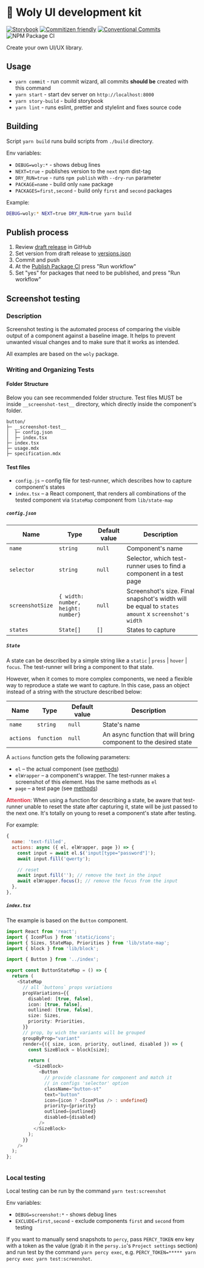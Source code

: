 # 🐣 Woly UI development kit

[![Storybook](https://cdn.jsdelivr.net/gh/storybookjs/brand@master/badge/badge-storybook.svg)](https://woly-ui.github.io/woly/) [![Commitizen friendly](https://img.shields.io/badge/commitizen-friendly-brightgreen.svg)](http://commitizen.github.io/cz-cli/) [![Conventional Commits](https://img.shields.io/badge/Conventional%20Commits-1.0.0-yellow.svg)](https://conventionalcommits.org) ![NPM Package CI](https://github.com/woly-ui/woly/workflows/NPM%20Package%20CI/badge.svg)

Create your own UI/UX library.

## Usage

- `yarn commit` - run commit wizard, all commits **should be** created with this command
- `yarn start` - start dev server on `http://localhost:8000`
- `yarn story-build` - build storybook
- `yarn lint` - runs eslint, prettier and stylelint and fixes source code

## Building

Script `yarn build` runs build scripts from `./build` directory.

Env variables:

- `DEBUG=woly:*` - shows debug lines
- `NEXT=true` - publishes version to the `next` npm dist-tag
- `DRY_RUN=true` - runs `npm publish` with `--dry-run` parameter
- `PACKAGE=name` - build only `name` package
- `PACKAGES=first,second` - build only `first` and `second` packages

Example:

```sh
DEBUG=woly:* NEXT=true DRY_RUN=true yarn build
```

## Publish process

1. Review [draft release](https://github.com/woly-ui/woly/releases) in GitHub
1. Set version from draft release to [versions.json](./versions.json)
1. Commit and push
1. At the [Publish Package CI](https://github.com/woly-ui/woly/actions/workflows/npm.yml) press "Run workflow"
1. Set "yes" for packages that need to be published, and press "Run workflow"

## Screenshot testing

### Description

Screenshot testing is the automated process of comparing the visible output of a component against a baseline image. It helps to prevent unwanted visual changes and to make sure that it works as intended.

All examples are based on the `woly` package.

### Writing and Organizing Tests

#### Folder Structure

Below you can see recommended folder structure. Test files MUST be inside `__screenshot-test__` directory, which directly inside the component's folder.

```
button/
├─ __screenshot-test__
│  ├─ config.json
│  ├─ index.tsx
├─ index.tsx
├─ usage.mdx
├─ specification.mdx

```

#### Test files

- `config.js` – config file for test-runner, which describes how to capture component's states
- `index.tsx` – a React component, that renders all combinations of the tested component via `StateMap` component from `lib/state-map`

##### **`config.json`**

| Name             | Type                               | Default value | Description                                                                                       |
| ---------------- | ---------------------------------- | ------------- | ------------------------------------------------------------------------------------------------- |
| `name`           | `string`                           | `null`        | Component's name                                                                                  |
| `selector`       | `string`                           | `null`        | Selector, which test-runner uses to find a component in a test page                               |
| `screenshotSize` | `{ width: number, height: number}` | `null`        | Screenshot's size. Final snapshot's width will be equal to `states amount` x `screenshot's width` |
| `states`         | `State[]`                          | `[]`          | States to capture                                                                                 |

##### **`State`**

A state can be described by a simple string like a `static` | `press` | `hover` | `focus`. The test-runner will bring a component to that state.

However, when it comes to more complex components, we need a flexible way to reproduce a state we want to capture.
In this case, pass an object instead of a string with the structure described below:

| Name      | Type       | Default value | Description                                                      |
| --------- | ---------- | ------------- | ---------------------------------------------------------------- |
| `name`    | `string`   | `null`        | State's name                                                     |
| `actions` | `function` | `null`        | An async function that will bring component to the desired state |

A `actions` function gets the following parameters:

- `el` – the actual component (see [methods](https://playwright.dev/docs/api/class-elementhandle))
- `elWrapper` – a component's wrapper. The test-runner makes a screenshot of this element. Has the same methods as `el`
- `page` – a test page (see [methods](https://playwright.dev/docs/api/class-page/))

<span style="color:#dc3545">**Attention**</span>: When using a function for describing a state, be aware that test-runner unable to reset the state after capturing it, state will be just passed to the next one. It's totally on young to reset a component's state after testing.

For example:

```js
{
  name: 'text-filled',
  actions: async ({ el, elWrapper, page }) => {
    const input = await el.$('input[type="password"]');
    await input.fill('qwerty');

    // reset
    await input.fill(''); // remove the text in the input
    await elWrapper.focus(); // remove the focus from the input
  },
},
```

##### **`index.tsx`**

The example is based on the `Button` component.

```ts
import React from 'react';
import { IconPlus } from 'static/icons';
import { Sizes, StateMap, Priorities } from 'lib/state-map';
import { block } from 'lib/block';

import { Button } from '../index';

export const ButtonStateMap = () => {
  return (
    <StateMap
      // all `buttons` props variations
      propVariations={{
        disabled: [true, false],
        icon: [true, false],
        outlined: [true, false],
        size: Sizes,
        priority: Priorities,
      }}
      // prop, by wich the variants will be grouped
      groupByProp="variant"
      render={({ size, icon, priority, outlined, disabled }) => {
        const SizeBlock = block[size];

        return (
          <SizeBlock>
            <Button
              // provide classname for component and match it
              // in configs 'selector' option
              className="button-st"
              text="button"
              icon={icon ? <IconPlus /> : undefined}
              priority={priority}
              outlined={outlined}
              disabled={disabled}
            />
          </SizeBlock>
        );
      }}
    />
  );
};



```

### Local testing

Local testing can be run by the command `yarn test:screenshot`

Env variables:

- `DEBUG=screenshot:*` - shows debug lines
- `EXCLUDE=first,second` - exclude components `first` and `second` from testing

If you want to manually send snapshots to `percy`, pass `PERCY_TOKEN` env key with a token as the value (grab it in the `persy.io`'s `Project settings` section) and run test by the command `yarn percy exec`, e.g. `PERCY_TOKEN=***** yarn percy exec yarn test:screenshot`.
